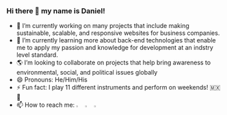 ### Hi there 👋 my name is Daniel!

- 🔭 I’m currently working on many projects that include making sustainable, scalable, and responsive websites for business companies.
- 🌱 I’m currently learning more about back-end technologies that enable me to apply my passion and knowledge for development at an indstry level standard. 
- 🌎 I’m looking to collaborate on projects that help bring awareness to environmental, social, and political issues globally 
- 😄 Pronouns: He/Him/His
- ⚡ Fun fact: I play 11 different instruments and perform on weekends! 🇲🇽 🤠
- 📫 How to reach me: 
[<img src="https://img.icons8.com/color/48/000000/linkedin.png" width="3.5%"/>](https://www.linkedin.com/in/Kionling/)
[<img src="https://img.icons8.com/color/48/000000/instagram.png" width="3.5%"/>](https://www.instagram.com/Kionling1/)
[<img src="https://img.icons8.com/color/48/000000/github.png" width="3.5%"/>](https://github.com/Kionling)







<!--
**Kionling/Kionling** is a ✨ _special_ ✨ repository because its `README.md` (this file) appears on your GitHub profile.

Here are some ideas to get you started:

- 🔭 I’m currently working on ...
- 🌱 I’m currently learning ...
- 👯 I’m looking to collaborate on ...
- 🤔 I’m looking for help with ...
- 💬 Ask me about ...
- 📫 How to reach me: ...
- 😄 Pronouns: ...
- ⚡ Fun fact: ...
-->

